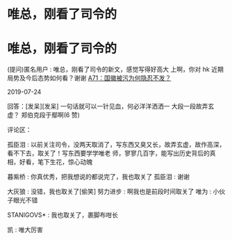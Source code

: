 # 唯总，刚看了司令的

# 唯总，刚看了司令的

(提问)匿名用户 : 唯总，刚看了司令的新文，感觉写得好高大 上啊，你对 hk 近期局势及今后态势如何看？谢谢 [A71](https://mp.weixin.qq.com/s/P6yhhdZryDSk4MusXJ66tQ)[：国徽被污为何隐忍不发？](https://mp.weixin.qq.com/s/P6yhhdZryDSk4MusXJ66tQ)

2019-07-24

回答：[发呆][发呆] 一句话就可以一针见血，何必洋洋洒洒一 大段一段故弄玄虚？ 郑伯克段于鄢啊(6 赞)

评论区：

孤臣泪 : 以前关注司令，没两天取消了，写东西又臭又长，故弄玄虚，故作高深，看不下去，取关了！写东西要学学唯老 师，寥寥几百字，能写出历史背后的真相，好看，笔下生花，惊心动魄

暮紫桥 : 你真优秀，把我想说的都说完了，我也取关了 孤臣泪 : 谢谢

大灰狼 : 没错，我也取关了[偷笑] 努力进步 : 啊我也是前段时间取关了 唯为 : 小伙子眼光不错

STANIGOVS* : 我也取关了，裹脚布咁长

凯 : 唯大厉害